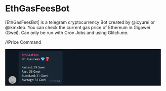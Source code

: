 # EthGasFeesBot
[EthGasFeesBot] is a telegram cryptocurrency Bot created by @icyurei or @ikmxleo. You can check the current gas price of Ethereum in Gigawei (Gwei). Can only be run with Cron Jobs and using Glitch.me.


//Price Command

![](images/Eth.jpg)
